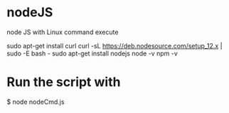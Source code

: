 # nodeJS
node JS with Linux command execute

sudo apt-get install curl
curl -sL https://deb.nodesource.com/setup_12.x | sudo -E bash -
sudo apt-get install nodejs
node -v
npm -v



# Run the script with 

$ node nodeCmd.js

